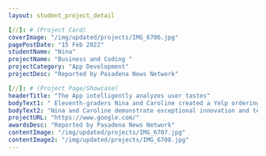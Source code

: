 ```yaml
---
layout: student_project_detail

[//]: # (Project Card)
coverImage: "/img/updated/projects/IMG_6706.jpg"
pagePostDate: "15 Feb 2022"
studentName: "Nina"
projectName: "Business and Coding "
projectCategory: "App Development"
projectDesc: "Reported by Pasadena News Network"

[//]: # (Project Page/Showcase)
headerTitle: "The App intelligently analyzes user tastes"
bodyText1: " Eleventh-graders Nina and Caroline created a Yelp ordering recommendation App that Pasadena reported on. The App intelligently analyzes users' tastes and recommends suitable restaurants for them to make quick dining decisions."
bodyText2: "Nina and Caroline demonstrate exceptional innovation and teamwork. Their App accurately responds to user needs, which not only makes it convenient for users, but also promotes the digitization process of the catering industry. The students were proud and inspired by their achievements."
projectURL: "https://www.google.com/"
awardsDesc: "Reported by Pasadena News Network"
contentImage: "/img/updated/projects/IMG_6707.jpg"
contentImage2: "/img/updated/projects/IMG_6708.jpg"
---
```

